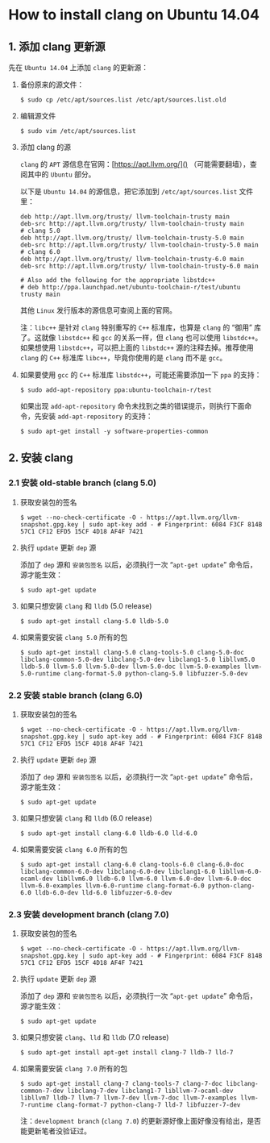 
# How to install clang on Ubuntu 14.04

## 1. 添加 clang 更新源 ##

先在 `Ubuntu 14.04` 上添加 `clang` 的更新源：

1) 备份原来的源文件：

    ```shell
    $ sudo cp /etc/apt/sources.list /etc/apt/sources.list.old
    ```

2) 编辑源文件

    ```shell
    $ sudo vim /etc/apt/sources.list
    ```

3) 添加 clang 的源

    `clang` 的 `APT` 源信息在官网：[https://apt.llvm.org/]() （可能需要翻墙），查阅其中的 `Ubuntu` 部分。

    以下是 `Ubuntu 14.04` 的源信息，把它添加到 `/etc/apt/sources.list` 文件里：

    ```shell
    deb http://apt.llvm.org/trusty/ llvm-toolchain-trusty main
    deb-src http://apt.llvm.org/trusty/ llvm-toolchain-trusty main
    # clang 5.0 
    deb http://apt.llvm.org/trusty/ llvm-toolchain-trusty-5.0 main
    deb-src http://apt.llvm.org/trusty/ llvm-toolchain-trusty-5.0 main
    # clang 6.0 
    deb http://apt.llvm.org/trusty/ llvm-toolchain-trusty-6.0 main
    deb-src http://apt.llvm.org/trusty/ llvm-toolchain-trusty-6.0 main

    # Also add the following for the appropriate libstdc++
    # deb http://ppa.launchpad.net/ubuntu-toolchain-r/test/ubuntu trusty main
    ```

    其他 `Linux` 发行版本的源信息可查阅上面的官网。 

    注：`libc++` 是针对 `clang` 特别重写的 `C++` 标准库，也算是 `clang` 的 “御用” 库了。这就像 `libstdc++` 和 `gcc` 的关系一样，但 `clang` 也可以使用 `libstdc++`。如果想使用 `libstdc++`，可以把上面的 `libstdc++` 源的注释去掉。推荐使用 `clang` 的 `C++` 标准库 `libc++`，毕竟你使用的是 `clang` 而不是 `gcc`。

4) 如果要使用 `gcc` 的 `C++` 标准库 `libstdc++`，可能还需要添加一下 `ppa` 的支持：

    ```shell
    $ sudo add-apt-repository ppa:ubuntu-toolchain-r/test
    ```

    如果出现 `add-apt-repository` 命令未找到之类的错误提示，则执行下面命令，先安装 `add-apt-repository` 的支持：

    ```shell
    $ sudo apt-get install -y software-properties-common
    ```

## 2. 安装 clang ##

### 2.1 安装 old-stable branch (clang 5.0) ###

1) 获取安装包的签名

    ```shell
    $ wget --no-check-certificate -O - https://apt.llvm.org/llvm-snapshot.gpg.key | sudo apt-key add - # Fingerprint: 6084 F3CF 814B 57C1 CF12 EFD5 15CF 4D18 AF4F 7421
    ```

2) 执行 `update` 更新 `dep` 源

    添加了 `dep` 源和 `安装包签名` 以后，必须执行一次 “`apt-get update`” 命令后，源才能生效：

    ```shell
    $ sudo apt-get update
    ```

3) 如果只想安装 `clang` 和 `lldb` (5.0 release)

    ```shell
    $ sudo apt-get install clang-5.0 lldb-5.0
    ```

4) 如果需要安装 `clang 5.0` 所有的包

    ```shell
    $ sudo apt-get install clang-5.0 clang-tools-5.0 clang-5.0-doc libclang-common-5.0-dev libclang-5.0-dev libclang1-5.0 libllvm5.0 lldb-5.0 llvm-5.0 llvm-5.0-dev llvm-5.0-doc llvm-5.0-examples llvm-5.0-runtime clang-format-5.0 python-clang-5.0 libfuzzer-5.0-dev
    ```

### 2.2 安装 stable branch (clang 6.0) ###

1) 获取安装包的签名

    ```shell
    $ wget --no-check-certificate -O - https://apt.llvm.org/llvm-snapshot.gpg.key | sudo apt-key add - # Fingerprint: 6084 F3CF 814B 57C1 CF12 EFD5 15CF 4D18 AF4F 7421
    ```

2) 执行 `update` 更新 `dep` 源

    添加了 `dep` 源和 `安装包签名` 以后，必须执行一次 “`apt-get update`” 命令后，源才能生效：

    ```shell
    $ sudo apt-get update
    ```

3) 如果只想安装 `clang` 和 `lldb` (6.0 release)

    ```shell
    $ sudo apt-get install clang-6.0 lldb-6.0 lld-6.0
    ```

4) 如果需要安装 `clang 6.0` 所有的包

    ```shell
    $ sudo apt-get install clang-6.0 clang-tools-6.0 clang-6.0-doc libclang-common-6.0-dev libclang-6.0-dev libclang1-6.0 libllvm-6.0-ocaml-dev libllvm6.0 lldb-6.0 llvm-6.0 llvm-6.0-dev llvm-6.0-doc llvm-6.0-examples llvm-6.0-runtime clang-format-6.0 python-clang-6.0 lldb-6.0-dev lld-6.0 libfuzzer-6.0-dev
    ```

### 2.3 安装 development branch (clang 7.0) ###

1) 获取安装包的签名

    ```shell
    $ wget --no-check-certificate -O - https://apt.llvm.org/llvm-snapshot.gpg.key | sudo apt-key add - # Fingerprint: 6084 F3CF 814B 57C1 CF12 EFD5 15CF 4D18 AF4F 7421
    ```

2) 执行 `update` 更新 `dep` 源

    添加了 `dep` 源和 `安装包签名` 以后，必须执行一次 “`apt-get update`” 命令后，源才能生效：

    ```shell
    $ sudo apt-get update
    ```

3) 如果只想安装 `clang`、`lld` 和 `lldb` (7.0 release)

    ```shell
    $ sudo apt-get install apt-get install clang-7 lldb-7 lld-7
    ```

4) 如果需要安装 `clang 7.0` 所有的包

    ```shell
    $ sudo apt-get install clang-7 clang-tools-7 clang-7-doc libclang-common-7-dev libclang-7-dev libclang1-7 libllvm-7-ocaml-dev libllvm7 lldb-7 llvm-7 llvm-7-dev llvm-7-doc llvm-7-examples llvm-7-runtime clang-format-7 python-clang-7 lld-7 libfuzzer-7-dev
    ```

    注：`development branch` (`clang 7.0`) 的更新源好像上面好像没有给出，是否能更新笔者没验证过。
